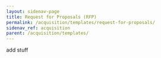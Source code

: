 ```yaml
---
layout: sidenav-page
title: Request for Proposals (RFP)
permalink: /acquisition/templates/request-for-proposals/
sidenav_ref: acquisition
parent: /acquisition/templates/
---
```


add stuff
